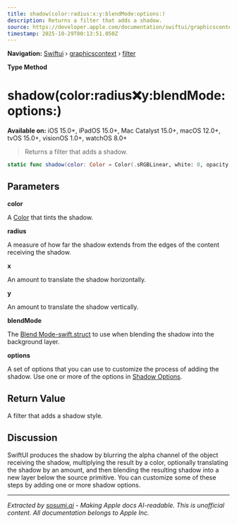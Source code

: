 ```yaml
---
title: shadow(color:radius:x:y:blendMode:options:)
description: Returns a filter that adds a shadow.
source: https://developer.apple.com/documentation/swiftui/graphicscontext/filter/shadow(color:radius:x:y:blendmode:options:)
timestamp: 2025-10-29T00:13:51.050Z
---
```


**Navigation:** [Swiftui](/documentation/swiftui) › [graphicscontext](/documentation/swiftui/graphicscontext) › [filter](/documentation/swiftui/graphicscontext/filter)

**Type Method**

# shadow(color:radius:x:y:blendMode:options:)

**Available on:** iOS 15.0+, iPadOS 15.0+, Mac Catalyst 15.0+, macOS 12.0+, tvOS 15.0+, visionOS 1.0+, watchOS 8.0+

> Returns a filter that adds a shadow.

```swift
static func shadow(color: Color = Color(.sRGBLinear, white: 0, opacity: 0.33), radius: CGFloat, x: CGFloat = 0, y: CGFloat = 0, blendMode: GraphicsContext.BlendMode = .normal, options: GraphicsContext.ShadowOptions = ShadowOptions()) -> GraphicsContext.Filter
```

## Parameters

**color**

A [Color](/documentation/swiftui/color) that tints the shadow.



**radius**

A measure of how far the shadow extends from the edges of the content receiving the shadow.



**x**

An amount to translate the shadow horizontally.



**y**

An amount to translate the shadow vertically.



**blendMode**

The [Blend Mode-swift.struct](/documentation/swiftui/graphicscontext/blendmode-swift.struct) to use when blending the shadow into the background layer.



**options**

A set of options that you can use to customize the process of adding the shadow. Use one or more of the options in [Shadow Options](/documentation/swiftui/graphicscontext/shadowoptions).



## Return Value

A filter that adds a shadow style.

## Discussion

SwiftUI produces the shadow by blurring the alpha channel of the object receiving the shadow, multiplying the result by a color, optionally translating the shadow by an amount, and then blending the resulting shadow into a new layer below the source primitive. You can customize some of these steps by adding one or more shadow options.

---

*Extracted by [sosumi.ai](https://sosumi.ai) - Making Apple docs AI-readable.*
*This is unofficial content. All documentation belongs to Apple Inc.*
